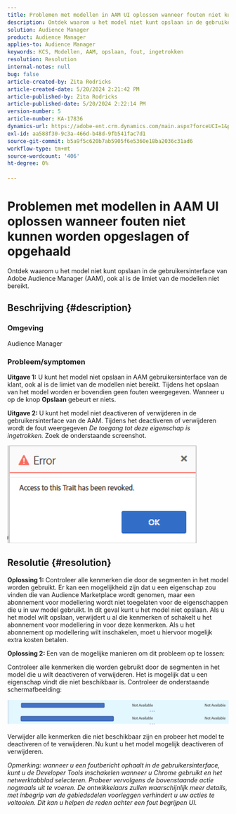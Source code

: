 ```yaml
---
title: Problemen met modellen in AAM UI oplossen wanneer fouten niet kunnen worden opgeslagen of opgehaald
description: Ontdek waarom u het model niet kunt opslaan in de gebruikersinterface van Adobe Audience Manager (AAM), ook al is de limiet van de modellen niet bereikt.
solution: Audience Manager
product: Audience Manager
applies-to: Audience Manager
keywords: KCS, Modellen, AAM, opslaan, fout, ingetrokken
resolution: Resolution
internal-notes: null
bug: false
article-created-by: Zita Rodricks
article-created-date: 5/20/2024 2:21:42 PM
article-published-by: Zita Rodricks
article-published-date: 5/20/2024 2:22:14 PM
version-number: 5
article-number: KA-17836
dynamics-url: https://adobe-ent.crm.dynamics.com/main.aspx?forceUCI=1&pagetype=entityrecord&etn=knowledgearticle&id=40abfe45-b416-ef11-9f8a-6045bd026dc7
exl-id: aa588f30-9c3a-466d-b48d-9fb541fac7d1
source-git-commit: b5a9f5c620b7ab5905f6e5360e18ba2036c31ad6
workflow-type: tm+mt
source-wordcount: '406'
ht-degree: 0%

---
```


# Problemen met modellen in AAM UI oplossen wanneer fouten niet kunnen worden opgeslagen of opgehaald


Ontdek waarom u het model niet kunt opslaan in de gebruikersinterface van Adobe Audience Manager (AAM), ook al is de limiet van de modellen niet bereikt.

## Beschrijving {#description}


### <b>Omgeving</b>

Audience Manager



### <b>Probleem/symptomen</b>



<b>Uitgave 1:</b> U kunt het model niet opslaan in AAM gebruikersinterface van de klant, ook al is de limiet van de modellen niet bereikt. Tijdens het opslaan van het model worden er bovendien geen fouten weergegeven. Wanneer u op de knop <b>Opslaan</b> gebeurt er niets.



<b>Uitgave 2: </b>U kunt het model niet deactiveren of verwijderen in de gebruikersinterface van de AAM. Tijdens het deactiveren of verwijderen wordt de fout weergegeven *De toegang tot deze eigenschap is ingetrokken.* Zoek de onderstaande screenshot.





![](assets/___41abfe45-b416-ef11-9f8a-6045bd026dc7___.png)


## Resolutie {#resolution}


<b>Oplossing 1:</b> Controleer alle kenmerken die door de segmenten in het model worden gebruikt. Er kan een mogelijkheid zijn dat u een eigenschap zou vinden die van Audience Marketplace wordt genomen, maar een abonnement voor modellering wordt niet toegelaten voor de eigenschappen die u in uw model gebruikt. In dit geval kunt u het model niet opslaan. Als u het model wilt opslaan, verwijdert u al die kenmerken of schakelt u het abonnement voor modellering in voor deze kenmerken. Als u het abonnement op modellering wilt inschakelen, moet u hiervoor mogelijk extra kosten betalen.



<b>Oplossing 2: </b>Een van de mogelijke manieren om dit probleem op te lossen:

Controleer alle kenmerken die worden gebruikt door de segmenten in het model die u wilt deactiveren of verwijderen. Het is mogelijk dat u een eigenschap vindt die niet beschikbaar is. Controleer de onderstaande schermafbeelding:



![](assets/6ce5c786-9e7b-ec11-8d21-0022480aace4.png)

Verwijder alle kenmerken die niet beschikbaar zijn en probeer het model te deactiveren of te verwijderen. Nu kunt u het model mogelijk deactiveren of verwijderen.





*Opmerking: wanneer u een foutbericht ophaalt in de gebruikersinterface, kunt u de Developer Tools inschakelen wanneer u Chrome gebruikt en het netwerktabblad selecteren. Probeer vervolgens de bovenstaande actie nogmaals uit te voeren. De ontwikkelaars zullen waarschijnlijk meer details, met inbegrip van de gebiedsdelen voorleggen verhindert u uw acties te voltooien. Dit kan u helpen de reden achter een fout begrijpen UI.*
